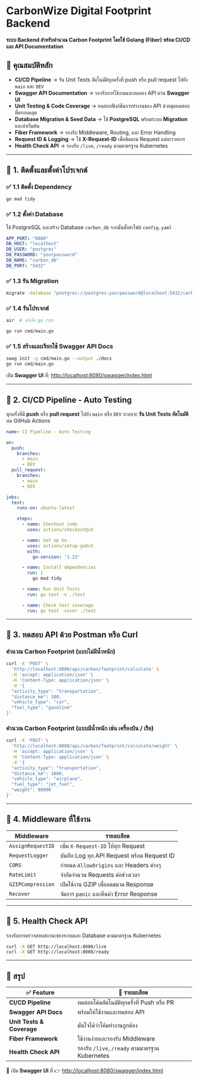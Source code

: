 # CarbonWize Digital Footprint Backend

**ระบบ Backend สำหรับคำนวณ Carbon Footprint โดยใช้ Golang (Fiber) พร้อม CI/CD และ API Documentation**

## 📌 คุณสมบัติหลัก
- **CI/CD Pipeline** → รัน Unit Tests อัตโนมัติทุกครั้งที่ push หรือ pull request ไปยัง `main` และ `DEV`
- **Swagger API Documentation** → รองรับการใช้งานและทดลอง API ผ่าน **Swagger UI**
- **Unit Testing & Code Coverage** → ทดสอบฟังก์ชันการทำงานของ API ด้วยชุดทดสอบที่ครอบคลุม
- **Database Migration & Seed Data** → ใช้ **PostgreSQL** พร้อมระบบ **Migration** และค่าเริ่มต้น
- **Fiber Framework** → รองรับ Middleware, Routing, และ Error Handling
- **Request ID & Logging** → ใช้ **X-Request-ID** เพื่อติดตาม Request แต่ละรายการ
- **Health Check API** → รองรับ `/live`, `/ready` ตามมาตรฐาน Kubernetes

---

## 📌 **1. ติดตั้งและตั้งค่าโปรเจกต์**

### ✅ **1.1 ติดตั้ง Dependency**
```sh
go mod tidy
```

### ✅ **1.2 ตั้งค่า Database**
ใช้ PostgreSQL และสร้าง Database `carbon_db` จากนั้นตั้งค่าไฟล์ `config.yaml`
```yaml
APP_PORT: "8080"
DB_HOST: "localhost"
DB_USER: "postgres"
DB_PASSWORD: "yourpassword"
DB_NAME: "carbon_db"
DB_PORT: "5432"
```

### ✅ **1.3 รัน Migration**
```sh
migrate -database "postgres://postgres:yourpassword@localhost:5432/carbon_db?sslmode=disable" -path migrations up
```

### ✅ **1.4 รันโปรเจกต์**
```sh
air  # หรือใช้ go run
```
```sh
go run cmd/main.go
```

### ✅ **1.5 สร้างและเรียกใช้ Swagger API Docs**
```sh
swag init -g cmd/main.go --output ./docs
go run cmd/main.go
```
เปิด **Swagger UI** ที่: [http://localhost:8080/swagger/index.html](http://localhost:8080/swagger/index.html)

---

## 📌 **2. CI/CD Pipeline - Auto Testing**
ทุกครั้งที่มี **push** หรือ **pull request** ไปยัง `main` หรือ `DEV` ระบบจะ **รัน Unit Tests อัตโนมัติ** บน GitHub Actions

```yaml
name: CI Pipeline - Auto Testing

on:
  push:
    branches:
      - main
      - DEV
  pull_request:
    branches:
      - main
      - DEV

jobs:
  test:
    runs-on: ubuntu-latest

    steps:
      - name: Checkout code
        uses: actions/checkout@v3

      - name: Set up Go
        uses: actions/setup-go@v3
        with:
          go-version: '1.23'

      - name: Install dependencies
        run: |
          go mod tidy

      - name: Run Unit Tests
        run: go test -v ./test

      - name: Check test coverage
        run: go test -cover ./test
```

---

## 📌 **3. ทดสอบ API ด้วย Postman หรือ Curl**
### **คำนวณ Carbon Footprint (แบบไม่มีน้ำหนัก)**
```sh
curl -X 'POST' \
  'http://localhost:8080/api/carbon/footprint/calculate' \
  -H 'accept: application/json' \
  -H 'Content-Type: application/json' \
  -d '{
  "activity_type": "transportation",
  "distance_km": 100,
  "vehicle_type": "car",
  "fuel_type": "gasoline"
}'
```
### **คำนวณ Carbon Footprint (แบบมีน้ำหนัก เช่น เครื่องบิน / เรือ)**
```sh
curl -X 'POST' \
  'http://localhost:8080/api/carbon/footprint/calculate/weight' \
  -H 'accept: application/json' \
  -H 'Content-Type: application/json' \
  -d '{
  "activity_type": "transportation",
  "distance_km": 1000,
  "vehicle_type": "airplane",
  "fuel_type": "jet_fuel",
  "weight": 80000
}'
```

---

## 📌 **4. Middleware ที่ใช้งาน**
| Middleware | รายละเอียด |
|------------|------------|
| `AssignRequestID` | เพิ่ม `X-Request-ID` ให้ทุก Request |
| `RequestLogger` | บันทึก Log ทุก API Request พร้อม Request ID |
| `CORS` | กำหนด `AllowOrigins` และ Headers ต่างๆ |
| `RateLimit` | จำกัดจำนวน Requests ต่อช่วงเวลา |
| `GZIPCompression` | เปิดใช้งาน GZIP เพื่อลดขนาด Response |
| `Recover` | จัดการ `panic` และคืนค่า Error Response |

---

## 📌 **5. Health Check API**
รองรับการตรวจสอบสถานะของระบบและ Database ตามมาตรฐาน Kubernetes
```sh
curl -X GET http://localhost:8080/live
curl -X GET http://localhost:8080/ready
```

---

## 🎯 **สรุป**
| ✅ Feature | 📌 รายละเอียด |
|-------------|----------------|
| **CI/CD Pipeline** | ทดสอบโค้ดอัตโนมัติทุกครั้งที่ Push หรือ PR |
| **Swagger API Docs** | พร้อมให้ใช้งานและทดสอบ API |
| **Unit Tests & Coverage** | มั่นใจได้ว่าโค้ดทำงานถูกต้อง |
| **Fiber Framework** | ใช้งานง่ายและรองรับ Middleware |
| **Health Check API** | รองรับ `/live`, `/ready` ตามมาตรฐาน Kubernetes |

📌 เปิด **Swagger UI** ที่ 👉 [http://localhost:8080/swagger/index.html](http://localhost:8080/swagger/index.html)


